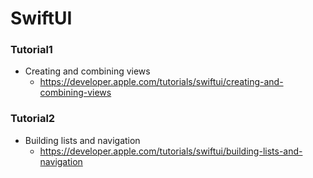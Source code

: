 # SwiftUI

### Tutorial1
* Creating and combining views
  * https://developer.apple.com/tutorials/swiftui/creating-and-combining-views
### Tutorial2
* Building lists and navigation
  * https://developer.apple.com/tutorials/swiftui/building-lists-and-navigation
